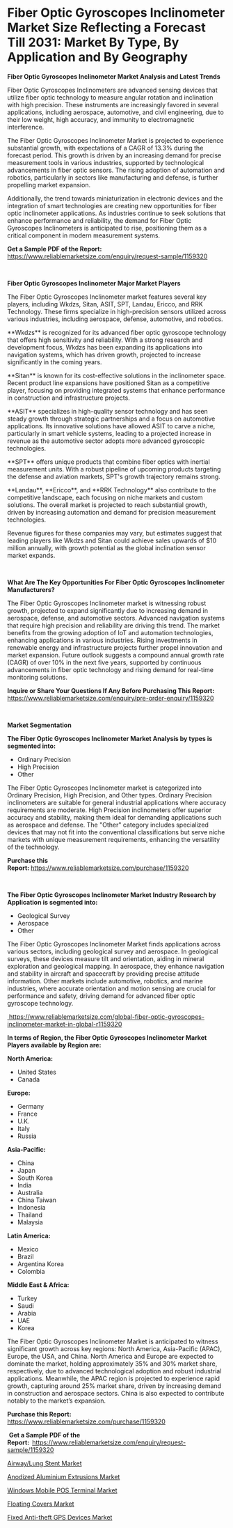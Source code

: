 <p><h1>Fiber Optic Gyroscopes Inclinometer Market Size Reflecting a Forecast Till 2031: Market By Type, By Application and By Geography</h1></p><p><strong>Fiber Optic Gyroscopes Inclinometer Market Analysis and Latest Trends</strong></p>
<p><p>Fiber Optic Gyroscopes Inclinometers are advanced sensing devices that utilize fiber optic technology to measure angular rotation and inclination with high precision. These instruments are increasingly favored in several applications, including aerospace, automotive, and civil engineering, due to their low weight, high accuracy, and immunity to electromagnetic interference. </p><p>The Fiber Optic Gyroscopes Inclinometer Market is projected to experience substantial growth, with expectations of a CAGR of 13.3% during the forecast period. This growth is driven by an increasing demand for precise measurement tools in various industries, supported by technological advancements in fiber optic sensors. The rising adoption of automation and robotics, particularly in sectors like manufacturing and defense, is further propelling market expansion. </p><p>Additionally, the trend towards miniaturization in electronic devices and the integration of smart technologies are creating new opportunities for fiber optic inclinometer applications. As industries continue to seek solutions that enhance performance and reliability, the demand for Fiber Optic Gyroscopes Inclinometers is anticipated to rise, positioning them as a critical component in modern measurement systems.</p></p>
<p><strong>Get a Sample PDF of the Report:&nbsp;</strong> <a href="https://www.reliablemarketsize.com/enquiry/request-sample/1159320?utm_campaign=1133&utm_medium=2&utm_source=Github&utm_content=ia&utm_term=29102024&utm_id=fiber-optic-gyroscopes-inclinometer">https://www.reliablemarketsize.com/enquiry/request-sample/1159320</a></p>
<p>&nbsp;</p>
<p><strong>Fiber Optic Gyroscopes Inclinometer Major Market Players</strong></p>
<p><p>The Fiber Optic Gyroscopes Inclinometer market features several key players, including Wkdzs, Sitan, ASIT, SPT, Landau, Ericco, and RRK Technology. These firms specialize in high-precision sensors utilized across various industries, including aerospace, defense, automotive, and robotics.</p><p>**Wkdzs** is recognized for its advanced fiber optic gyroscope technology that offers high sensitivity and reliability. With a strong research and development focus, Wkdzs has been expanding its applications into navigation systems, which has driven growth, projected to increase significantly in the coming years.</p><p>**Sitan** is known for its cost-effective solutions in the inclinometer space. Recent product line expansions have positioned Sitan as a competitive player, focusing on providing integrated systems that enhance performance in construction and infrastructure projects.</p><p>**ASIT** specializes in high-quality sensor technology and has seen steady growth through strategic partnerships and a focus on automotive applications. Its innovative solutions have allowed ASIT to carve a niche, particularly in smart vehicle systems, leading to a projected increase in revenue as the automotive sector adopts more advanced gyroscopic technologies.</p><p>**SPT** offers unique products that combine fiber optics with inertial measurement units. With a robust pipeline of upcoming products targeting the defense and aviation markets, SPT's growth trajectory remains strong.</p><p>**Landau**, **Ericco**, and **RRK Technology** also contribute to the competitive landscape, each focusing on niche markets and custom solutions. The overall market is projected to reach substantial growth, driven by increasing automation and demand for precision measurement technologies.</p><p>Revenue figures for these companies may vary, but estimates suggest that leading players like Wkdzs and Sitan could achieve sales upwards of $10 million annually, with growth potential as the global inclination sensor market expands.</p></p>
<p>&nbsp;</p>
<p><strong>What Are The Key Opportunities For Fiber Optic Gyroscopes Inclinometer Manufacturers?</strong></p>
<p><p>The Fiber Optic Gyroscopes Inclinometer market is witnessing robust growth, projected to expand significantly due to increasing demand in aerospace, defense, and automotive sectors. Advanced navigation systems that require high precision and reliability are driving this trend. The market benefits from the growing adoption of IoT and automation technologies, enhancing applications in various industries. Rising investments in renewable energy and infrastructure projects further propel innovation and market expansion. Future outlook suggests a compound annual growth rate (CAGR) of over 10% in the next five years, supported by continuous advancements in fiber optic technology and rising demand for real-time monitoring solutions.</p></p>
<p><strong>Inquire or Share Your Questions If Any Before Purchasing This Report:</strong> <a href="https://www.reliablemarketsize.com/enquiry/pre-order-enquiry/1159320?utm_campaign=1133&utm_medium=2&utm_source=Github&utm_content=ia&utm_term=29102024&utm_id=fiber-optic-gyroscopes-inclinometer">https://www.reliablemarketsize.com/enquiry/pre-order-enquiry/1159320</a></p>
<p>&nbsp;</p>
<p><strong>Market Segmentation</strong></p>
<p><strong>The Fiber Optic Gyroscopes Inclinometer Market Analysis by types is segmented into:</strong></p>
<p><ul><li>Ordinary Precision</li><li>High Precision</li><li>Other</li></ul></p>
<p><p>The Fiber Optic Gyroscopes Inclinometer market is categorized into Ordinary Precision, High Precision, and Other types. Ordinary Precision inclinometers are suitable for general industrial applications where accuracy requirements are moderate. High Precision inclinometers offer superior accuracy and stability, making them ideal for demanding applications such as aerospace and defense. The "Other" category includes specialized devices that may not fit into the conventional classifications but serve niche markets with unique measurement requirements, enhancing the versatility of the technology.</p></p>
<p><strong>Purchase this Report:&nbsp;</strong><a href="https://www.reliablemarketsize.com/purchase/1159320?utm_campaign=1133&utm_medium=2&utm_source=Github&utm_content=ia&utm_term=29102024&utm_id=fiber-optic-gyroscopes-inclinometer">https://www.reliablemarketsize.com/purchase/1159320</a></p>
<p>&nbsp;</p>
<p><strong>The Fiber Optic Gyroscopes Inclinometer Market Industry Research by Application is segmented into:</strong></p>
<p><ul><li>Geological Survey</li><li>Aerospace</li><li>Other</li></ul></p>
<p><p>The Fiber Optic Gyroscopes Inclinometer Market finds applications across various sectors, including geological survey and aerospace. In geological surveys, these devices measure tilt and orientation, aiding in mineral exploration and geological mapping. In aerospace, they enhance navigation and stability in aircraft and spacecraft by providing precise attitude information. Other markets include automotive, robotics, and marine industries, where accurate orientation and motion sensing are crucial for performance and safety, driving demand for advanced fiber optic gyroscope technology.</p></p>
<p><a href="https://www.reliablemarketsize.com/global-fiber-optic-gyroscopes-inclinometer-market-in-global-r1159320?utm_campaign=1133&utm_medium=2&utm_source=Github&utm_content=ia&utm_term=29102024&utm_id=fiber-optic-gyroscopes-inclinometer">&nbsp;https://www.reliablemarketsize.com/global-fiber-optic-gyroscopes-inclinometer-market-in-global-r1159320</a></p>
<p><strong>In terms of Region, the Fiber Optic Gyroscopes Inclinometer Market Players available by Region are:</strong></p>
<p>
    <p> <strong> North America: </strong>
        <ul>
            <li>United States</li>
            <li>Canada</li>
        </ul>
        </p> 
    <p> <strong> Europe: </strong>
        <ul>
            <li>Germany</li>
            <li>France</li>
            <li>U.K.</li>
            <li>Italy</li>
            <li>Russia</li>
        </ul>
        </p> 
    <p> <strong> Asia-Pacific: </strong>
        <ul>
            <li>China</li>
            <li>Japan</li>
            <li>South Korea</li>
            <li>India</li>
            <li>Australia</li>
            <li>China Taiwan</li>
            <li>Indonesia</li>
            <li>Thailand</li>
            <li>Malaysia</li>
        </ul>
        </p> 
    <p> <strong> Latin America: </strong>
        <ul>
            <li>Mexico</li>
            <li>Brazil</li>
            <li>Argentina Korea</li>
            <li>Colombia</li>
        </ul>
        </p> 
    <p> <strong> Middle East & Africa: </strong>
        <ul>
            <li>Turkey</li>
            <li>Saudi</li>
            <li>Arabia</li>
            <li>UAE</li>
            <li>Korea</li>
        </ul>
    </p>
    </p>
<p><p>The Fiber Optic Gyroscopes Inclinometer Market is anticipated to witness significant growth across key regions: North America, Asia-Pacific (APAC), Europe, the USA, and China. North America and Europe are expected to dominate the market, holding approximately 35% and 30% market share, respectively, due to advanced technological adoption and robust industrial applications. Meanwhile, the APAC region is projected to experience rapid growth, capturing around 25% market share, driven by increasing demand in construction and aerospace sectors. China is also expected to contribute notably to the market’s expansion.</p></p>
<p><strong>Purchase this Report: </strong><a href="https://www.reliablemarketsize.com/purchase/1159320?utm_campaign=1133&utm_medium=2&utm_source=Github&utm_content=ia&utm_term=29102024&utm_id=fiber-optic-gyroscopes-inclinometer">https://www.reliablemarketsize.com/purchase/1159320</a></p>
<p>&nbsp;<strong>Get a Sample PDF of the Report:&nbsp;&nbsp;</strong><a href="https://www.reliablemarketsize.com/enquiry/request-sample/1159320?utm_campaign=1133&utm_medium=2&utm_source=Github&utm_content=ia&utm_term=29102024&utm_id=fiber-optic-gyroscopes-inclinometer">https://www.reliablemarketsize.com/enquiry/request-sample/1159320</a></p>
<p><strong></strong></p>
<p><p><a href="https://github.com/sandygraoj2/Market-Research-Report-List-1/blob/main/airwaylung-stent-market.md?utm_campaign=1133&utm_medium=2&utm_source=Github&utm_content=ia&utm_term=29102024&utm_id=fiber-optic-gyroscopes-inclinometer">Airway/Lung Stent Market</a></p><p><a href="https://www.linkedin.com/pulse/unveiling-market-trends-global-anodized-aluminium-extrusions-mdawf?utm_campaign=1133&utm_medium=2&utm_source=Github&utm_content=ia&utm_term=29102024&utm_id=fiber-optic-gyroscopes-inclinometer">Anodized Aluminium Extrusions Market</a></p><p><a href="https://issuu.com/reportprime-2/docs/windows-mobile-pos-terminal-market-_f7a7fb4ddb851d?utm_campaign=1133&utm_medium=2&utm_source=Github&utm_content=ia&utm_term=29102024&utm_id=fiber-optic-gyroscopes-inclinometer">Windows Mobile POS Terminal Market</a></p><p><a href="https://www.linkedin.com/pulse/floating-covers-market-trends-focusing-insight-forecast-analysis-4texf?utm_campaign=1133&utm_medium=2&utm_source=Github&utm_content=ia&utm_term=29102024&utm_id=fiber-optic-gyroscopes-inclinometer">Floating Covers Market</a></p><p><a href="https://issuu.com/reportprime-2/docs/fixed-anti-theft-gps-devices-market_dee5700b2b7b56?utm_campaign=1133&utm_medium=2&utm_source=Github&utm_content=ia&utm_term=29102024&utm_id=fiber-optic-gyroscopes-inclinometer">Fixed Anti-theft GPS Devices Market</a></p></p>